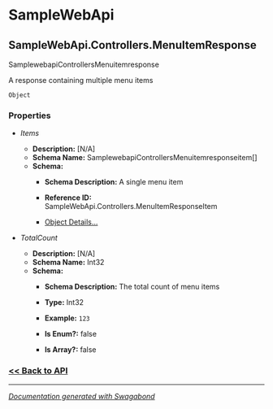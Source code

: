 
# SampleWebApi

## SampleWebApi.Controllers.MenuItemResponse

SamplewebapiControllersMenuitemresponse

A response containing multiple menu items


`Object`

### Properties


* *Items*
    * **Description:** [N/A]
    * **Schema Name:** SamplewebapiControllersMenuitemresponseitem[]
    * **Schema:** 
        * **Schema Description:** A single menu item
 
        * **Reference ID:** SampleWebApi.Controllers.MenuItemResponseItem
        * [Object Details...](../schema/SamplewebapiControllersMenuitemresponseitem.md)
    

* *TotalCount*
    * **Description:** [N/A]
    * **Schema Name:** Int32
    * **Schema:** 
        * **Schema Description:** The total count of menu items
 
        * **Type:** Int32
        * **Example:** `123`
        * **Is Enum?:** false
        * **Is Array?:** false
    




### [<< Back to API](../SampleWebApi.Readme.md)

*** 

*[Documentation generated with Swagabond](https://github.com/jordanbleu/swagabond)*

